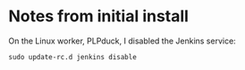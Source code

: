 # Notes from initial install

On the Linux worker, PLPduck, I disabled the Jenkins service:

```
sudo update-rc.d jenkins disable
```
